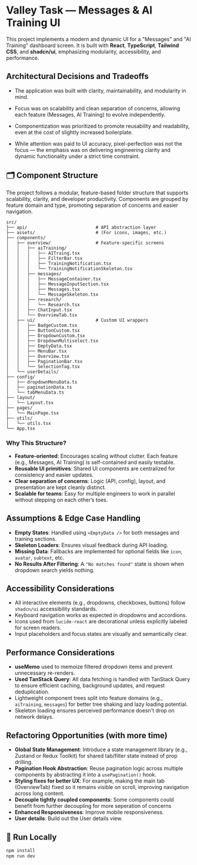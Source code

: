 # Valley Task — Messages & AI Training UI

This project implements a modern and dynamic UI for a "Messages" and "AI Training" dashboard screen. It is built with **React**, **TypeScript**, **Tailwind CSS**, and **shadcn/ui**, emphasizing modularity, accessibility, and performance.

## Architectural Decisions and Tradeoffs

- The application was built with clarity, maintainability, and modularity in mind.

- Focus was on scalability and clean separation of concerns, allowing each feature (Messages, AI Training) to evolve independently.

- Componentization was prioritized to promote reusability and readability, even at the cost of slightly increased boilerplate.

- While attention was paid to UI accuracy, pixel-perfection was not the focus — the emphasis was on delivering engineering clarity and dynamic functionality under a strict time constraint.

## 🗂 Component Structure

The project follows a modular, feature-based folder structure that supports scalability, clarity, and developer productivity. Components are grouped by feature domain and type, promoting separation of concerns and easier navigation.

```
src/
├── api/                          # API abstraction layer
├── assets/                       # (For icons, images, etc.)
├── components/
│   ├── overview/                 # Feature-specific screens
│   │   ├── aiTraining/
│   │   │   ├── AITraing.tsx
│   │   │   ├── FilterBar.tsx
│   │   │   ├── TrainingNotification.tsx
│   │   │   └── TrainingNotificationSkeleton.tsx
│   │   ├── messages/
│   │   │   ├── MessageContainer.tsx
│   │   │   ├── MessageInputSection.tsx
│   │   │   ├── Messages.tsx
│   │   │   └── MessageSkeleton.tsx
│   │   ├── research/
│   │   │   └── Research.tsx
│   │   ├── ChatInput.tsx
│   │   └── OverviewTab.tsx
│   ├── ui/                       # Custom UI wrappers
│   │   ├── BadgeCustom.tsx
│   │   ├── ButtonCustom.tsx
│   │   ├── DropdownCustom.tsx
│   │   ├── DropdownMultiselect.tsx
│   │   ├── EmptyData.tsx
│   │   ├── MenuBar.tsx
│   │   ├── Overview.tsx
│   │   ├── PaginationBar.tsx
│   │   └── SelectionTag.tsx
│   └── userDetails/
├── config/
│   ├── dropdownMenuData.ts
│   ├── paginationData.ts
│   └── tabMenuData.ts
├── layout/
│   └── Layout.tsx
├── pages/
│   └── MainPage.tsx
├── utils/
│   └── utils.tsx
└── App.tsx
```

### Why This Structure?

- **Feature-oriented**: Encourages scaling without clutter. Each feature (e.g., Messages, AI Training) is self-contained and easily testable.
- **Reusable UI primitives**: Shared UI components are centralized for consistency and easier updates.
- **Clear separation of concerns**: Logic (API, config), layout, and presentation are kept cleanly distinct.
- **Scalable for teams**: Easy for multiple engineers to work in parallel without stepping on each other’s toes.

## Assumptions & Edge Case Handling

- **Empty States**: Handled using `<EmptyData />` for both messages and training sections.
- **Skeleton Loaders**: Ensures visual feedback during API loading.
- **Missing Data**: Fallbacks are implemented for optional fields like `icon`, `avatar`, `subtext`, etc.
- **No Results After Filtering**: A `"No matches found"` state is shown when dropdown search yields nothing.

## Accessibility Considerations

- All interactive elements (e.g., dropdowns, checkboxes, buttons) follow `shadcn/ui` accessibility standards.
- Keyboard navigation works as expected in dropdowns and accordions.
- Icons used from `lucide-react` are decorational unless explicitly labeled for screen readers.
- Input placeholders and focus states are visually and semantically clear.

## Performance Considerations

- **useMemo** used to memoize filtered dropdown items and prevent unnecessary re-renders.
- **Used TanStack Query**: All data fetching is handled with TanStack Query to ensure efficient caching, background updates, and request deduplication.
- Lightweight component trees split into feature domains (e.g., `aiTraining`, `messages`) for better tree shaking and lazy loading potential.
- Skeleton loading ensures perceived performance doesn't drop on network delays.

## Refactoring Opportunities (with more time)

- **Global State Management**: Introduce a state management library (e.g., Zustand or Redux Toolkit) for shared tab/filter state instead of prop drilling.
- **Pagination Hook Abstraction**: Reuse pagination logic across multiple components by abstracting it into a `usePagination()` hook.
- **Styling fixes for better UX**: For example, making the main tab (OverviewTab) fixed so it remains visible on scroll, improving navigation across long content.
- **Decouple tightly coupled components**: Some components could benefit from further decoupling for more seperation of concerns
- **Enhanced Responsiveness**: Improve mobile responsiveness.
- **User details**: Build out the User details view.

## 🚀 Run Locally

```bash
npm install
npm run dev
```
